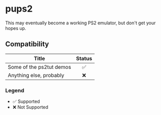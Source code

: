 # pups2

This may eventually become a working PS2 emulator, but don't get your hopes up.

## Compatibility

| Title                     | Status |
| ------------------------- |:------:|
| Some of the ps2tut demos  | ✅      |
| Anything else, probably   | ❌      |

### Legend
- ✅ Supported
- ❌ Not Supported
